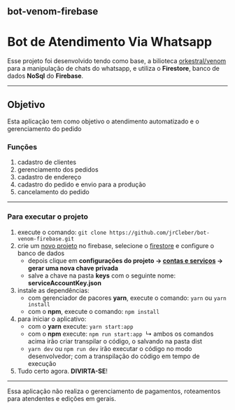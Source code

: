 ## bot-venom-firebase

# Bot de Atendimento Via Whatsapp

Esse projeto foi desenvolvido tendo como base, a bilioteca [orkestral/venom](https://github.com/orkestral/venom) para a manipulação de chats do whatsapp, e utiliza o **Firestore**, banco de dados **NoSql** do **Firebase**.

<hr>

## Objetivo
Esta aplicação tem como objetivo o atendimento automatizado e o gerenciamento do pedido

### Funções
1. cadastro de clientes
2. gerenciamento dos pedidos
3. cadastro de endereço
4. cadastro do pedido e envio para a produção
5. cancelamento do pedido
<hr>

### Para executar o projeto
1. execute o comando: ```git clone https://github.com/jrCleber/bot-venom-firebase.git```
2. crie um [novo projeto](https://console.firebase.google.com/) no firebase, selecione o [firestore](https://console.firebase.google.com/project/webbot-dbc99/firestore) e configure o banco de dados
    * depois clique em **configurações do projeto -> [contas e serviços](https://console.firebase.google.com/project/webbot-dbc99/settings/serviceaccounts/adminsdk) -> gerar uma nova chave privada**
    * salve a chave na pasta **keys** com o seguinte nome: **serviceAccountKey.json**
3. instale as dependências:
    * com gerenciador de pacores **yarn**, execute o comando: ```yarn``` ou ```yarn install```
    * com o **npm**, execute o comando: ```npm install```
4. para iniciar o aplicativo:
    * com o **yarn** execute: ```yarn start:app```
    * com o **npm** execute: ```npm run start:app```&nbsp;
    ↳ ambos os comandos acima irão criar transpilar o código, o salvando na pasta dist
    * ```yarn dev``` ou ```npm run dev``` irão executar o código no modo desenvolvedor; com a transpilação do código em tempo de execução    
5. Tudo certo agora. **DIVIRTA-SE**!
<hr>

Essa aplicação não realiza o gerenciamento de pagamentos, roteamentos para atendentes e edições em gerais.
&nbsp;
